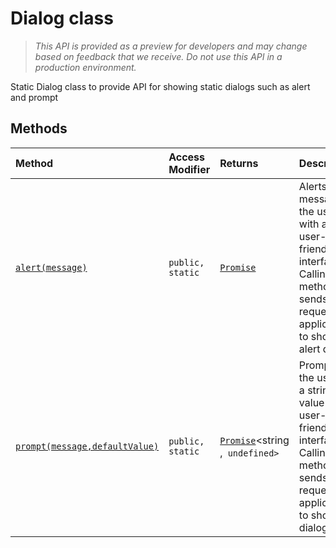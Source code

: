 # Dialog class





> _This API is provided as a preview for developers and may change based on feedback that we receive.  Do not use this API in a production environment._

Static Dialog class to provide API for showing static dialogs such as alert and prompt






## Methods

| Method	   | Access Modifier | Returns	| Description|
|:-------------|:----|:-------|:-----------|
|[`alert(message)`](alert-dialog.md)     | `public, static` | [`Promise`](../../web-apis.api/class/promise.md)<void> | Alerts a message to the user with a user-friendly interface. Calling this method sends a request to application to show the alert dialog. |
|[`prompt(message,defaultValue)`](prompt-dialog.md)     | `public, static` | [`Promise`](../../web-apis.api/class/promise.md)<string ,` undefined>` | Prompts the user for a string value with a user-friendly interface. Calling this method sends a request to application to show the dialog. |





